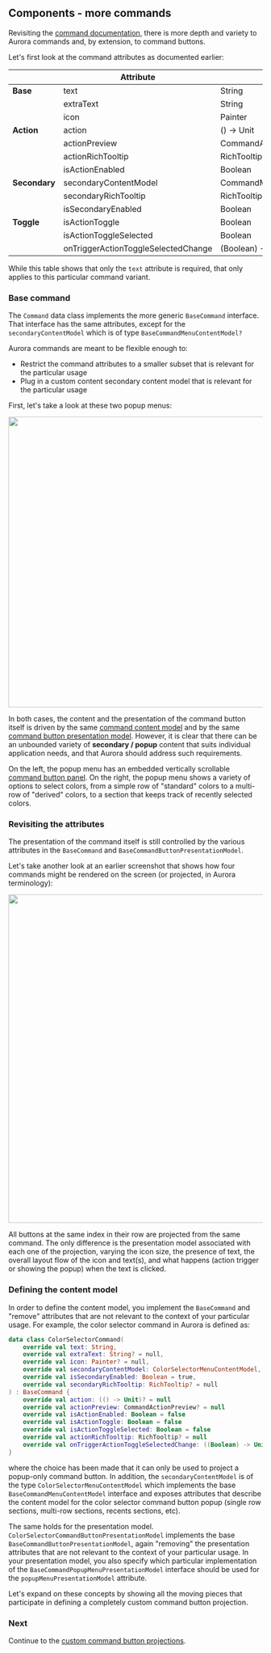 ## Components - more commands

Revisiting the [command documentation](Command.md), there is more depth and variety to Aurora commands and, by extension, to command buttons.

Let's first look at the command attributes as documented earlier:

|  | Attribute | Type | Required? |
| --- | --- | --- | --- |
| **Base** | text | String | yes |
|  | extraText | String | no |
|  | icon | Painter | no |
| **Action** | action | () -> Unit | no |
|  | actionPreview | CommandActionPreview | no |
|  | actionRichTooltip | RichTooltip | no |
|  | isActionEnabled | Boolean | no |
| **Secondary**  | secondaryContentModel | CommandMenuContentModel | no |
|  | secondaryRichTooltip | RichTooltip | no |
|  | isSecondaryEnabled | Boolean | no |
| **Toggle**  | isActionToggle | Boolean | no |
|  | isActionToggleSelected | Boolean | no |
|  | onTriggerActionToggleSelectedChange | (Boolean) -> Unit | no |

While this table shows that only the `text` attribute is required, that only applies to this particular command variant.

### Base command

The `Command` data class implements the more generic `BaseCommand` interface. That interface has the same attributes, except for the `secondaryContentModel` which is of type `BaseCommandMenuContentModel?`

Aurora commands are meant to be flexible enough to:

* Restrict the command attributes to a smaller subset that is relevant for the particular usage
* Plug in a custom content secondary content model that is relevant for the particular usage

First, let's take a look at these two popup menus:

<img src="https://raw.githubusercontent.com/kirill-grouchnikov/aurora/icicle/docs/images/component/walkthrough/command-popups.png" width="575" border=0/>

In both cases, the content and the presentation of the command button itself is driven by the same [command content model](Command.md) and by the same [command button presentation model](CommandButtonPresentation.md). However, it is clear that there can be an unbounded variety of **secondary / popup** content that suits individual application needs, and that Aurora should address such requirements.

On the left, the popup menu has an embedded vertically scrollable [command button panel](CommandPanel.md). On the right, the popup menu shows a variety of options to select colors, from a simple row of "standard" colors to a multi-row of "derived" colors, to a section that keeps track of recently selected colors.

### Revisiting the attributes

The presentation of the command itself is still controlled by the various attributes in the `BaseCommand` and `BaseCommandButtonPresentationModel`.

Let's take another look at an earlier screenshot that shows how four commands might be rendered on the screen (or projected, in Aurora terminology):

<img src="https://raw.githubusercontent.com/kirill-grouchnikov/aurora/icicle/docs/images/component/walkthrough/command-basics.png" width="650" border=0/>

All buttons at the same index in their row are projected from the same command. The only difference is the presentation model associated with each one of the projection, varying the icon size, the presence of text, the overall layout flow of the icon and text(s), and what happens (action trigger or showing the popup) when the text is clicked.

### Defining the content model

In order to define the content model, you implement the `BaseCommand` and "remove" attributes that are not relevant to the context of your particular usage. For example, the color selector command in Aurora is defined as:

```kotlin
data class ColorSelectorCommand(
    override val text: String,
    override val extraText: String? = null,
    override val icon: Painter? = null,
    override val secondaryContentModel: ColorSelectorMenuContentModel,
    override val isSecondaryEnabled: Boolean = true,
    override val secondaryRichTooltip: RichTooltip? = null
) : BaseCommand {
    override val action: (() -> Unit)? = null
    override val actionPreview: CommandActionPreview? = null
    override val isActionEnabled: Boolean = false
    override val isActionToggle: Boolean = false
    override val isActionToggleSelected: Boolean = false
    override val actionRichTooltip: RichTooltip? = null
    override val onTriggerActionToggleSelectedChange: ((Boolean) -> Unit)? = null
}
```

where the choice has been made that it can only be used to project a popup-only command button. In addition, the `secondaryContentModel` is of the type `ColorSelectorMenuContentModel` which implements the base `BaseCommandMenuContentModel` interface and exposes attributes that describe the content model for the color selector command button popup (single row sections, multi-row sections, recents sections, etc).

The same holds for the presentation model. `ColorSelectorCommandButtonPresentationModel` implements the base `BaseCommandButtonPresentationModel`, again "removing" the presentation attributes that are not relevant to the context of your particular usage. In your presentation model, you also specify which particular implementation of the `BaseCommandPopupMenuPresentationModel` interface should be used for the `popupMenuPresentationModel` attribute.

Let's expand on these concepts by showing all the moving pieces that participate in defining a completely custom command button projection.

### Next

Continue to the [custom command button projections](CustomCommandProjections.md).
